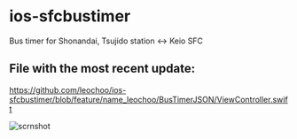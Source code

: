 # ios-sfcbustimer

Bus timer for Shonandai, Tsujido station <-> Keio SFC

## File with the most recent update:
https://github.com/leochoo/ios-sfcbustimer/blob/feature/name_leochoo/BusTimerJSON/ViewController.swift



![scrnshot](https://i.imgur.com/HWijTcb.png)
